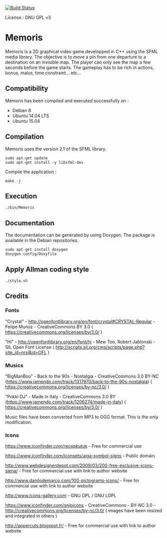[![Build Status](https://travis-ci.org/jean553/Memoris.svg?branch=master)](https://travis-ci.org/jean553/Memoris)

License : GNU GPL v3

# Memoris
Memoris is a 2D graphical video game developped in C++ using the SFML media library. 
The objective is to move a pin from one departure to a destination on an invisible map. The player can only see the map a few seconds before the game starts. 
The gameplay has to be rich in actions, bonus, malus, time constraint... etc...

## Compatibility

Memoris has been compiled and executed successfully on :
- Debian 8
- Ubuntu 14.04 LTS
- Ubuntu 15.04

## Compilation

Memoris uses the version 2.1 of the SFML library.

```
sudo apt-get update
sudo apt-get install -y libsfml-dev
```

Compile the application :

```
make -j
```

## Execution

```
./bin/Memoris
```

## Documentation

The documentation can be generated by using Doxygen. The package is available in the Debian repositories.

```
sudo apt-get install doxygen
doxygen config/Doxyfile
```

## Apply Allman coding style

```
./style.sh
```

## Credits

### Fonts

"Crystal" - http://openfontlibrary.org/en/font/crystal#CRYSTAL-Regular - Felipe Munoz - CreativeCommons BY 3.0 ( https://creativecommons.org/licenses/by/3.0/ )

"Hi" - http://openfontlibrary.org/en/font/hi - Mew Too, Robert Jablonski - SIL Open Font License ( http://scripts.sil.org/cms/scripts/page.php?site_id=nrsi&id=OFL )

### Musics

"BigManBoo" - Back to the 90s - Nostalgia - CreativeCommons 3.0 BY-NC (https://www.jamendo.com/track/1317970/back-to-the-90s-nostalgia) ( https://creativecommons.org/licenses/by-nc/3.0/ )

"Pokki DJ" - Made in Italy - CreativeCommons 3.0 BY (https://www.jamendo.com/track/1206274/made-in-italy) ( https://creativecommons.org/licenses/by/3.0/ )

Music files have been converted from MP3 to OGG format. This is the only modification.

### Icons

https://www.iconfinder.com/recepkutuk - Free for commercial use

https://www.iconfinder.com/iconsets/aiga-symbol-signs - Public domain

http://www.webdesignerdepot.com/2009/03/200-free-exclusive-icons-siena/ - Free for commercial use with link to author website

http://www.danilodemarco.com/100-pictograms-icons/ - Free for commercial use with link to author website

http://www.icons-gallery.com - GNU GPL / GNU LGPL

https://www.iconfinder.com/snipicons - CreativeCommons - BY-NC 3.0 - http://creativecommons.org/licenses/by-nc/3.0/ ( images have been resized and integrated in others )

http://appercuts.blogspot.fr/ - Free for commercial use with link to author website
